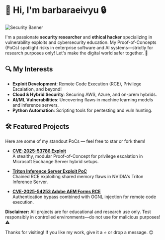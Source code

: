 # 👋 Hi, I'm barbaraeivyu 🔒

![Security Banner](https://img.shields.io/badge/Security%20Researcher-Hacker%20Ethic-red?style=for-the-badge&logo=shield)

I'm a passionate **security researcher** and **ethical hacker** specializing in vulnerability exploits and cybersecurity education. My Proof-of-Concepts (PoCs) spotlight risks in enterprise software and AI systems—strictly for research purposes only! Let's make the digital world safer together. 🚀

## 🔍 My Interests
- **Exploit Development**: Remote Code Execution (RCE), Privilege Escalation, and beyond!
- **Cloud & Hybrid Security**: Securing AWS, Azure, and on-prem hybrids.
- **AI/ML Vulnerabilities**: Uncovering flaws in machine learning models and inference servers.
- **Python Automation**: Scripting tools for pentesting and vuln hunting.

## 🛠️ Featured Projects
Here are some of my standout PoCs — feel free to star or fork them!

- **[CVE-2025-53786 Exploit](https://github.com/barbaraeivyu/CVE-2025-53786)**  
  A stealthy, modular Proof-of-Concept for privilege escalation in Microsoft Exchange Server hybrid setups.

- **[Triton Inference Server Exploit PoC](https://github.com/barbaraeivyu/Triton-Inference-Server-PoC)**  
  Chained RCE exploiting shared memory flaws in NVIDIA's Triton Inference Server.  

- **[CVE-2025-54253 Adobe AEM Forms RCE](https://github.com/barbaraeivyu/CVE-2025-54253-e)**  
  Authentication bypass combined with OGNL injection for remote code execution.  

**Disclaimer:** All projects are for educational and research use only. Test responsibly in controlled environments—do not use for malicious purposes! ⚠️

Thanks for visiting! If you like my work, give it a ⭐ or drop a message. 😊
